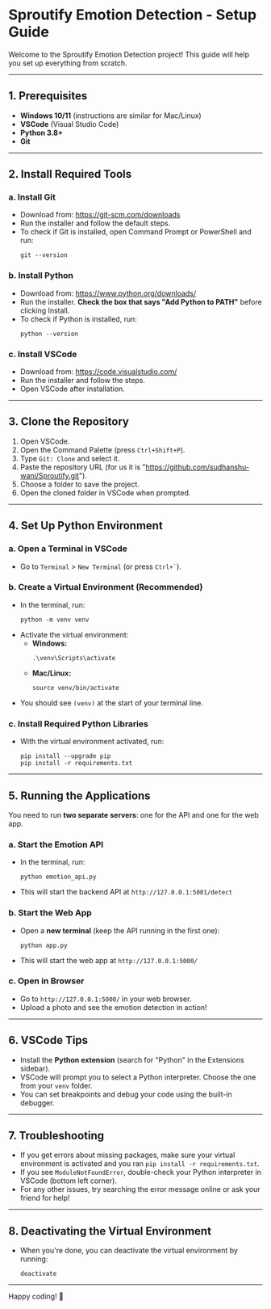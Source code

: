# Sproutify Emotion Detection - Setup Guide

Welcome to the Sproutify Emotion Detection project! This guide will help you set up everything from scratch.

---

## 1. Prerequisites

- **Windows 10/11** (instructions are similar for Mac/Linux)
- **VSCode** (Visual Studio Code)
- **Python 3.8+**
- **Git**

---

## 2. Install Required Tools

### a. Install Git
- Download from: https://git-scm.com/downloads
- Run the installer and follow the default steps.
- To check if Git is installed, open Command Prompt or PowerShell and run:
  ```
  git --version
  ```

### b. Install Python
- Download from: https://www.python.org/downloads/
- Run the installer. **Check the box that says "Add Python to PATH"** before clicking Install.
- To check if Python is installed, run:
  ```
  python --version
  ```

### c. Install VSCode
- Download from: https://code.visualstudio.com/
- Run the installer and follow the steps.
- Open VSCode after installation.

---

## 3. Clone the Repository

1. Open VSCode.
2. Open the Command Palette (press `Ctrl+Shift+P`).
3. Type `Git: Clone` and select it.
4. Paste the repository URL (for us it is "https://github.com/sudhanshu-wani/Sproutify.git").
5. Choose a folder to save the project.
6. Open the cloned folder in VSCode when prompted.

---

## 4. Set Up Python Environment

### a. Open a Terminal in VSCode
- Go to `Terminal` > `New Terminal` (or press `` Ctrl+` ``).

### b. Create a Virtual Environment (Recommended)
- In the terminal, run:
  ```
  python -m venv venv
  ```
- Activate the virtual environment:
  - **Windows:**
    ```
    .\venv\Scripts\activate
    ```
  - **Mac/Linux:**
    ```
    source venv/bin/activate
    ```
- You should see `(venv)` at the start of your terminal line.

### c. Install Required Python Libraries
- With the virtual environment activated, run:
  ```
  pip install --upgrade pip
  pip install -r requirements.txt
  ```

---

## 5. Running the Applications

You need to run **two separate servers**: one for the API and one for the web app.

### a. Start the Emotion API
- In the terminal, run:
  ```
  python emotion_api.py
  ```
- This will start the backend API at `http://127.0.0.1:5001/detect`

### b. Start the Web App
- Open a **new terminal** (keep the API running in the first one):
  ```
  python app.py
  ```
- This will start the web app at `http://127.0.0.1:5000/`

### c. Open in Browser
- Go to `http://127.0.0.1:5000/` in your web browser.
- Upload a photo and see the emotion detection in action!

---

## 6. VSCode Tips
- Install the **Python extension** (search for "Python" in the Extensions sidebar).
- VSCode will prompt you to select a Python interpreter. Choose the one from your `venv` folder.
- You can set breakpoints and debug your code using the built-in debugger.

---

## 7. Troubleshooting
- If you get errors about missing packages, make sure your virtual environment is activated and you ran `pip install -r requirements.txt`.
- If you see `ModuleNotFoundError`, double-check your Python interpreter in VSCode (bottom left corner).
- For any other issues, try searching the error message online or ask your friend for help!

---

## 8. Deactivating the Virtual Environment
- When you're done, you can deactivate the virtual environment by running:
  ```
  deactivate
  ```

---

Happy coding! 🚀 
